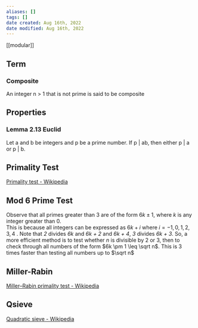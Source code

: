 ```yaml
---
aliases: []
tags: []
date created: Aug 16th, 2022
date modified: Aug 16th, 2022
---
```

[[modular]]

## Term
### Composite
An integer n > 1 that is not prime is said to be composite

## Properties
### Lemma 2.13 Euclid
Let a and b be integers and p be a prime number. If p | ab, then either p | a or p | b.

## Primality Test
[Primality test - Wikipedia](https://en.wikipedia.org/wiki/Primality_test)

## Mod 6 Prime Test
Observe that all primes greater than 3 are of the form $6k \pm 1$, where _k_ is any integer greater than 0.  
This is because all integers can be expressed as $6k + i$ where $i = -1, 0, 1, 2, 3, 4$ . Note that *2* divides *6k* and *6k + 2* and *6k + 4*, *3* divides *6k + 3*. So, a more efficient method is to test whether _n_ is divisible by 2 or 3, then to check through all numbers of the form $6k \pm 1 \leq \sqrt n$. This is 3 times faster than testing all numbers up to $\sqrt n$

## Miller-Rabin
[Miller–Rabin primality test - Wikipedia](https://en.wikipedia.org/wiki/Miller%E2%80%93Rabin_primality_test)

## Qsieve
[Quadratic sieve - Wikipedia](https://en.wikipedia.org/wiki/Quadratic_sieve)